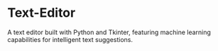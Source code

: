 # Text-Editor
A text editor built with Python and Tkinter, featuring machine learning capabilities for intelligent text suggestions.
